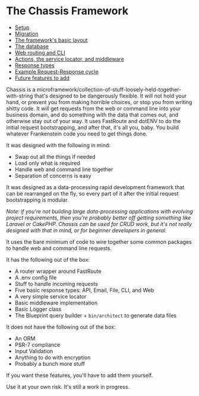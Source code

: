 # The Chassis Framework

* [Setup](https://github.com/sypherlev/php-chassis-framework/blob/master/docs/Setup.md)
* [Migration](https://github.com/sypherlev/php-chassis-framework/blob/master/docs/Migration.md)
* [The framework's basic layout](https://github.com/sypherlev/php-chassis-framework/blob/master/docs/FrameworkBits.md)
* [The database](https://github.com/sypherlev/php-chassis-framework/blob/master/docs/Database.md)
* [Web routing and CLI](https://github.com/sypherlev/php-chassis-framework/blob/master/docs/Routing.md)
* [Actions, the service locator, and middleware](https://github.com/sypherlev/php-chassis-framework/blob/master/docs/Actions.md)
* [Response types](https://github.com/sypherlev/php-chassis-framework/blob/master/docs/Responses.md)
* [Example Request-Response cycle](https://github.com/sypherlev/php-chassis-framework/blob/master/docs/MyLayout.md)
* [Future features to add](https://github.com/sypherlev/php-chassis-framework/blob/master/docs/Future.md)

Chassis is a microframework/collection-of-stuff-loosely-held-together-with-string that's designed to be dangerously flexible. It will not hold your hand, or prevent you from making horrible choices, or stop you from writing shitty code. It will get requests from the web or command line into your business domain, and do something with the data that comes out, and otherwise stay out of your way. It uses FastRoute and dotENV to do the initial request bootstrapping, and after that, it's all you, baby. You build whatever Frankenstein code you need to get things done.

It was designed with the following in mind:
* Swap out all the things if needed
* Load only what is required
* Handle web and command line together
* Separation of concerns is easy

It was designed as a data-processing rapid development framework that can be rearranged on the fly, so every part of it after the initial request bootstrapping is modular.

*Note: if you're not building large data-processing applications with evolving project requirements, then you're probably better off getting something like Laravel or CakePHP. Chassis can be used for CRUD work, but it's not really designed with that in mind, or for beginner developers in general.*

It uses the bare minimum of code to wire together some common packages to handle web and command line requests.

It has the following out of the box:

* A router wrapper around FastRoute
* A .env config file
* Stuff to handle incoming requests
* Five basic response types: API, Email, File, CLI, and Web
* A very simple service locator
* Basic middleware implementation
* Basic Logger class
* The Blueprint query builder + `bin/architect` to generate data files

It does not have the following out of the box:

* An ORM
* PSR-7 compliance
* Input Validation
* Anything to do with encryption
* Probably a bunch more stuff

If you want these features, you'll have to add them yourself.

Use it at your own risk. It's still a work in progress.
